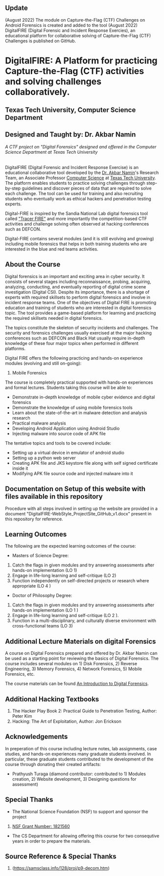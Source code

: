 ## Update 
(August 2022) The module on Capture-the-Flag (CTF) Challenges on Android Forensics is created and added to the tool 
(August 2022) DigitalFIRE (Digital Forensic and Incident Response Exercies), an educational platform for collaborative solving of Capture-the-Flag (CTF) Challenges is published on GitHub.


# DigitalFIRE: A Platform for practicing Capture-the-Flag (CTF) activities and solving challenges collaboratively. 
## Texas Tech University, Computer Science Department 
## Designed and Taught by: Dr. Akbar Namin
###### A CTF project on "Digital Forensics" designed and offered in the Computer Science Department at Texas Tech University

DigitalFIRE (Digital Forensic and Incident Response Exercise) is an educational collaborative tool developed by the [Dr. Akbar Namin](http://www.depts.ttu.edu/cs/faculty/akbar_siami-namin/index.php)'s Research Team, an Associate Professor [Computer Science](http://www.depts.ttu.edu/cs/) at [Texas Tech University](http://www.ttu.edu/). The platform enables students to practice solving challenges  through step-by-step guidelines and discover pieces of data that are required to solve each challenge. The tool can be used for training and also recruiting students who eventually work as ethical hackers and penetration testing experts. 

Digital-FIRE is inspired by the Sandia National Lab digital forensics tool called ["Tracer FIRE"](https://www.osti.gov/servlets/purl/1251138) and more importantly the competition-based CTF activities and challenge solving often observed at hacking conferences such as DEFCON. 

Digital-FIRE contains several modules (and it is still evolving and growing) including mobile forensics that helps in both training students who are interested in the blue and red teams activities. 

## About the Course
Digital forensics is an important and exciting area in cyber security. It consists of several stages including reconnaissance, probing, acquiring, analyzing, conducting, and eventually reporting of digital crime scene investigation (Digital CSI). Despite its importance, there is a shortage of experts with required skillsets to perform digital forensics and involve in incident response teams.  One of the objectives of Digital FIRE is promoting education and training of students who are interested in digital forensics topic. The tool provides a game-based platform for learning and practicing the required skillsets needed in digital forensics. 
 

The topics constitute the skeleton of security incidents and challenges. The security and forensics challenges usually exercised at the major hacking conferences such as DEFCON and Black Hat usually require in-depth knowledge of these four major topics when performed in different platforms. 

Digital FIRE offers the following practicing and hands-on experience modules (evolving and still on-going): 


1. Mobile Forensics

The course is completely practical supported with hands-on experiences and formal lectures. Students taking this course will be able to:
*	Demonstrate in-depth knowledge of mobile cyber evidence and digital forensics
*	Demonstrate the knowledge of using mobile forensics tools
*	Learn about the state-of-the-art in malware detection and analysis research 
*	Practical malware analysis
* Developing Android Application using Android Studio
* Injecting malware into source code of APK file

The tentative topics and tools to be covered include:

*	Setting up a virtual device in emulator of android studio
*	Setting up a python web server
*	Creating APK file and JKS keystore file along with self signed certificate inside it
*	Modifying APK file source code and injected malware into it

## Documentation on Setup of this website with files available in this repository
Procedure with all steps involved in setting up the website are provided in a document "DigitalFIRE-WebStyle_ProjectSite_GitHub_v1.docx" present in this repository for reference.

## Learning Outcomes
The following are the expected  learning  outcomes  of the course:
* Masters  of Science Degree:
1. Catch the flags in given modules and try answering assessments after hands-on implementation  (LO 1) 
2. Engage in life-long learning and self-critique  (LO 2)
3. Function independently on self-directed projects or research where appropriate (LO 4 )
* Doctor  of Philosophy  Degree:
1. Catch the flags in given modules and try answering assessments after hands-on implementation  (LO 1 ) 
2. Engage in life-long learning  and self-critique  (LO 2 ).
3. Function in a multi-disciplinary, and culturally diverse environment with cross-functional teams (LO 3)

## Additional Lecture Materials on digital Forensics 
A course on Digital Forensics prepared and offered by Dr. Akbar Namin can be used as a starting point for reviewing the basics of Digital Forensics. The course includes several modules on 1) Disk Forensics, 2) Reverse Engineering, 3) Memory Forensics, 4) Network Forensics, 5) Mobile Forensics, etc.

The course materials can be found [An Introduction to Digital Forensics](https://github.com/asiamina/A-Course-on-Digital-Forensics). 


## Additional Hacking Textbooks

1. The Hacker Play Book 2: Practical Guide to Penetration Testing, Author: Peter Kim
2. Hacking: The Art of Exploitation, Author: Jon Erickson



## Acknowledgements
In preperation of this course including lecture notes, lab assignments, case studies, and hands-on experiences many graduate students involved. In particular, these graduate students contributed to the development of the course through donating their created artifacts:

* Prathyush Turaga (diamond contributor: contributed to 1) Modules creation, 2) Website development, 3) Designing questions for assessment)

## Special Thanks
* The National Science Foundation (NSF) to support and sponsor the project 
1. [NSF Grant Number: 1821560](https://www.nsf.gov/awardsearch/showAward?AWD_ID=1821560)

* The CS Department for allowing offering this course for two consequtive years in order to prepare the materials. 

## Source Reference & Special Thanks
1. (https://samsclass.info/128/proj/p9-decom.htm)



